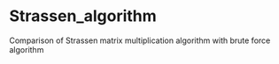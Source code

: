 # Strassen_algorithm
Comparison of Strassen matrix multiplication algorithm with brute force algorithm
